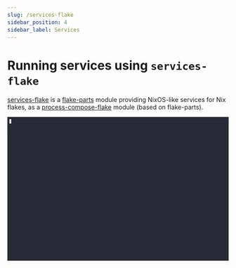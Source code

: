 ```yaml
---
slug: /services-flake
sidebar_position: 4
sidebar_label: Services
---
```


# Running services using `services-flake`

[services-flake](https://github.com/juspay/services-flake) is a [flake-parts](https://flake.parts/) module providing NixOS-like services for Nix flakes, as a [process-compose-flake](/process-compose-flake) module (based on flake-parts).

![](demo.gif)
